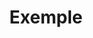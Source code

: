 ---
title: Exemple
permalink: /diagrammes-de-cas-dutilisation/#exemple
nav_order: 4
parent: Diagrammes de cas d'utilisation
---